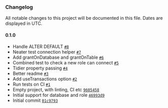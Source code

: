 ### Changelog

All notable changes to this project will be documented in this file. Dates are displayed in UTC.

#### 0.1.0

- Handle ALTER DEFAULT [`#8`](https://github.com/plumdog/pg-access-apply/pull/8)
- Neater test connection helper [`#7`](https://github.com/plumdog/pg-access-apply/pull/7)
- Add grantOnDatabase and grantOnTable [`#6`](https://github.com/plumdog/pg-access-apply/pull/6)
- Combined test to check a new role can connect [`#5`](https://github.com/plumdog/pg-access-apply/pull/5)
- Tidier property passing [`#4`](https://github.com/plumdog/pg-access-apply/pull/4)
- Better readme [`#3`](https://github.com/plumdog/pg-access-apply/pull/3)
- Add useTransactions option [`#2`](https://github.com/plumdog/pg-access-apply/pull/2)
- Run tests on CI [`#1`](https://github.com/plumdog/pg-access-apply/pull/1)
- Empty project, with linting, CI etc [`9605458`](https://github.com/plumdog/pg-access-apply/commit/9605458b98c5413413a713a0acaf80c3babb37b2)
- Initial support for database and role [`46993d9`](https://github.com/plumdog/pg-access-apply/commit/46993d9f9f30136e8174896deeba9e1c2b74d975)
- Initial commit [`01c9793`](https://github.com/plumdog/pg-access-apply/commit/01c97937d92bc23485157e4f39bca8ce42f899c2)
